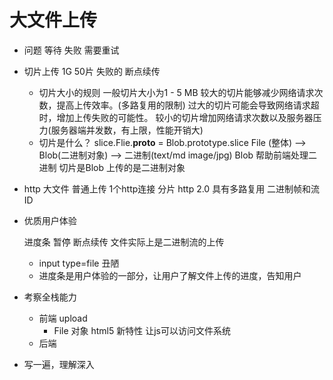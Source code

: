 # 大文件上传

- 问题
  等待
  失败 需要重试   

- 切片上传
   1G  50片
   失败的
   断点续传
   - 切片大小的规则
     一般切片大小为1 - 5 MB
     较大的切片能够减少网络请求次数，提高上传效率。(多路复用的限制)
     过大的切片可能会导致网络请求超时，增加上传失败的可能性。
     较小的切片增加网络请求次数以及服务器压力(服务器端并发数，有上限，性能开销大)
    - 切片是什么？
      slice.Flie.__proto__ = Blob.prototype.slice
      File (整体) --> Blob(二进制对象) -->  二进制(text/md  image/jpg)
      Blob 帮助前端处理二进制
      切片是Blob  上传的是二进制对象

- http
  大文件  普通上传 1个http连接
  分片 http  2.0  具有多路复用  二进制帧和流 ID

- 优质用户体验

  进度条  暂停  断点续传  文件实际上是二进制流的上传
  - input type=file  丑陋
  - 进度条是用户体验的一部分，让用户了解文件上传的进度，告知用户




- 考察全栈能力
  - 前端  upload 
    - File 对象  html5 新特性  让js可以访问文件系统
  - 后端 

- 写一遍，理解深入